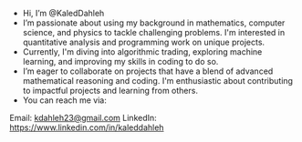 - Hi, I’m @KaledDahleh
- I’m passionate about using my background in mathematics, computer science, and physics to tackle challenging problems. I'm interested in quantitative analysis and programming work on unique projects.
- Currently, I'm diving into algorithmic trading, exploring machine learning, and improving my skills in coding to do so.
- I’m eager to collaborate on projects that have a blend of advanced mathematical reasoning and coding. I'm enthusiastic about contributing to impactful projects and learning from others.
- You can reach me via:

Email: kdahleh23@gmail.com
LinkedIn: https://www.linkedin.com/in/kaleddahleh

